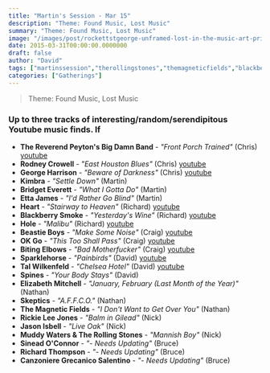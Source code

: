 ```yaml
---
title: "Martin's Session - Mar 15"
description: "Theme: Found Music, Lost Music"
summary: "Theme: Found Music, Lost Music"
image: "/images/post/rockettstgeorge-unframed-lost-in-the-music-art-print-lores_1.png"
date: 2015-03-31T00:00:00.0000000
draft: false
author: "David"
tags: ["martinssession","therollingstones","themagneticfields","blackberrysmoke","ettajames","sparklehorse","richardthompson","jasonisbell","canzonieregrecanicosalentino","hole","kimbra","beastieboys","rodneycrowell","talwilkenfeld","rickieleejones","muddywaters","georgeharrison","okgo","heart","spines","skeptics","bitingelbows","sineadoconnor","bridgeteverett","elizabethmitchell","thereverendpeytonsbigdamnband","youtube"]
categories: ["Gatherings"]
---
```

> Theme: Found Music, Lost Music
### Up to three tracks of interesting/random/serendipitous Youtube music finds. If 
- **The Reverend Peyton's Big Damn Band** - _"Front Porch Trained"_ (Chris) [youtube](https://www.youtube.com/watch?v=rwasbi5Nae0)
- **Rodney Crowell** - _"East Houston Blues"_ (Chris) [youtube](https://www.youtube.com/watch?v=Uyg8LMD4cWc)
- **George Harrison** - _"Beware of Darkness"_ (Chris) [youtube](https://www.youtube.com/watch?v=T3D68KWfZOo)
- **Kimbra** - _"Settle Down"_ (Martin)
- **Bridget Everett** - _"What I Gotta Do"_ (Martin)
- **Etta James** - _"I'd Rather Go Blind"_ (Martin)
- **Heart** - _"Stairway to Heaven"_ (Richard) [youtube](https://www.youtube.com/watch?v=JK_DOJa99oo)
- **Blackberry Smoke** - _"Yesterday's Wine"_ (Richard) [youtube](https://www.youtube.com/watch?v=Sa5NwJQvlvQ&list=RDSa5NwJQvlvQ)
- **Hole** - _"Malibu"_ (Richard) [youtube](https://www.youtube.com/watch?v=v0CYB5V9e64)
- **Beastie Boys** - _"Make Some Noise"_ (Craig) [youtube](https://www.youtube.com/watch?v=WdgLMslbDuY)
- **OK Go** - _"This Too Shall Pass"_ (Craig) [youtube](https://www.youtube.com/watch?v=qybUFnY7Y8w)
- **Biting Elbows** - _"Bad Motherfucker"_ (Craig) [youtube](https://www.youtube.com/watch?v=Rgox84KE7iY)
- **Sparklehorse** - _"Painbirds"_ (David) [youtube](https://www.youtube.com/watch?v=BugFhjf_RIU)
- **Tal Wilkenfeld** - _"Chelsea Hotel"_ (David) [youtube](https://www.youtube.com/watch?v=pWHszh0JHPE&index=22&list=RDE0G_fcfajDA)
- **Spines** - _"Your Body Stays"_ (David)
- **Elizabeth Mitchell** - _"January, February (Last Month of the Year)"_ (Nathan)
- **Skeptics** - _"A.F.F.C.O."_ (Nathan)
- **The Magnetic Fields** - _"I Don't Want to Get Over You"_ (Nathan)
- **Rickie Lee Jones** - _"Balm in Gilead"_ (Nick)
- **Jason Isbell** - _"Live Oak"_ (Nick)
- **Muddy Waters & The Rolling Stones** - _"Mannish Boy"_ (Nick)
- **Sinead O'Connor** - _"- Needs Updating"_ (Bruce)
- **Richard Thompson** - _"- Needs Updating"_ (Bruce)
- **Canzoniere Grecanico Salentino** - _"- Needs Updating"_ (Bruce)

